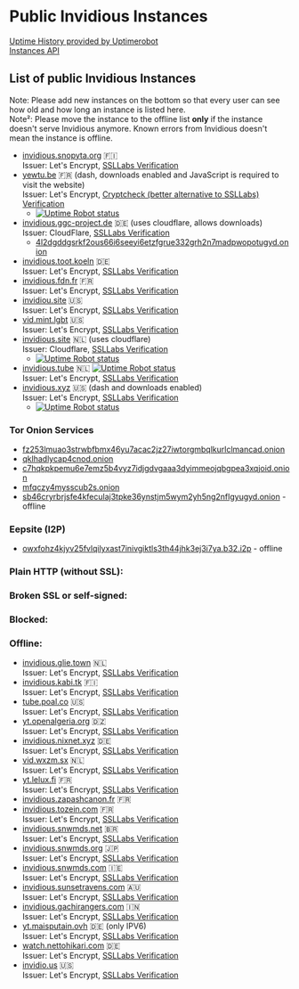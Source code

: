 # Public Invidious Instances

[Uptime History provided by Uptimerobot](https://uptime.invidio.us/)  
[Instances API](https://instances.invidio.us/)

## List of public Invidious Instances
Note: Please add new instances on the bottom so that every user can see how old and how long an instance is listed here.  
Note²: Please move the instance to the offline list **only** if the instance doesn't serve Invidious anymore. Known errors from Invidious doesn't mean the instance is offline.

* [invidious.snopyta.org](https://invidious.snopyta.org/) 🇫🇮  
  Issuer: Let's Encrypt, [SSLLabs Verification](https://www.ssllabs.com/ssltest/analyze.html?d=invidious.snopyta.org)
* [yewtu.be](https://yewtu.be) 🇫🇷 (dash, downloads enabled and JavaScript is required to visit the website)  
  Issuer: Let's Encrypt, [Cryptcheck (better alternative to SSLLabs) Verification](https://cryptcheck.fr/https/yewtu.be)
  - [![Uptime Robot status](https://img.shields.io/uptimerobot/status/m783898765-2a4efa67aa8d1c7be6b1dd9d)](https://status.unixfox.eu/783898765)
* [invidious.ggc-project.de](https://invidious.ggc-project.de) 🇩🇪  (uses cloudflare, allows downloads)  
  Issuer: CloudFlare, [SSLLabs Verification](https://www.ssllabs.com/ssltest/analyze.html?d=invidious.ggc-project.de)
  - [4l2dgddgsrkf2ous66i6seeyi6etzfgrue332grh2n7madpwopotugyd.onion](http://4l2dgddgsrkf2ous66i6seeyi6etzfgrue332grh2n7madpwopotugyd.onion)
* [invidious.toot.koeln](https://invidious.toot.koeln) 🇩🇪  
  Issuer: Let's Encrypt, [SSLLabs Verification](https://www.ssllabs.com/ssltest/analyze.html?d=invidious.toot.koeln)
* [invidious.fdn.fr](https://invidious.fdn.fr/) :fr:  
  Issuer: Let's Encrypt, [SSLLabs Verification](https://www.ssllabs.com/ssltest/analyze.html?d=invidious.fdn.fr)
* [invidiou.site](https://invidiou.site/) 🇺🇸  
  Issuer: Let's Encrypt, [SSLLabs Verification](https://www.ssllabs.com/ssltest/analyze.html?d=invidiou.site)
* [vid.mint.lgbt](https://vid.mint.lgbt/) 🇺🇸  
  Issuer: Let's Encrypt, [SSLLabs Verification](https://www.ssllabs.com/ssltest/analyze.html?d=vid.mint.lgbt)
* [invidious.site](https://invidious.site/) 🇳🇱 (uses cloudflare)  
  Issuer: Cloudflare, [SSLLabs Verification](https://www.ssllabs.com/ssltest/analyze.html?d=invidious.site)
  - [![Uptime Robot status](https://img.shields.io/uptimerobot/status/m785863283-8c8e020f55a036f2fec269d8)](https://status.invidious.site/785863283)
* [invidious.tube](https://invidious.tube/) 🇳🇱  [![Uptime Robot status](https://img.shields.io/uptimerobot/status/m785789197-f3d9d125d986bcc9664df1da?style=social)](https://status.invidious.tube)  
  Issuer: Let's Encrypt, [SSLLabs Verification](https://www.ssllabs.com/ssltest/analyze.html?d=invidious.tube)
* [invidious.xyz](https://invidious.xyz) 🇺🇸 (dash and downloads enabled)  
  Issuer: Let's Encrypt, [SSLLabs Verification](https://www.ssllabs.com/ssltest/analyze.html?d=invidious.xyz)
  - [![Uptime Robot status](https://img.shields.io/uptimerobot/status/m785826809-32636456cfcf403d7066cba6)](https://status.invidious.xyz/785826809)

### Tor Onion Services
* [fz253lmuao3strwbfbmx46yu7acac2jz27iwtorgmbqlkurlclmancad.onion](http://fz253lmuao3strwbfbmx46yu7acac2jz27iwtorgmbqlkurlclmancad.onion/)
* [qklhadlycap4cnod.onion](http://qklhadlycap4cnod.onion/)
* [c7hqkpkpemu6e7emz5b4vyz7idjgdvgaaa3dyimmeojqbgpea3xqjoid.onion](http://c7hqkpkpemu6e7emz5b4vyz7idjgdvgaaa3dyimmeojqbgpea3xqjoid.onion)
* [mfqczy4mysscub2s.onion](http://mfqczy4mysscub2s.onion/)
* [sb46cryrbrjsfe4kfeculaj3tpke36ynstjm5wym2yh5ng2nflgyugyd.onion](http://sb46cryrbrjsfe4kfeculaj3tpke36ynstjm5wym2yh5ng2nflgyugyd.onion) - offline

### Eepsite (I2P)
* [owxfohz4kjyv25fvlqilyxast7inivgiktls3th44jhk3ej3i7ya.b32.i2p](http://owxfohz4kjyv25fvlqilyxast7inivgiktls3th44jhk3ej3i7ya.b32.i2p) - offline


### Plain HTTP (without SSL):



### Broken SSL or self-signed:



### Blocked:



### Offline:
* [invidious.glie.town](https://invidious.glie.town/) 🇳🇱  
  Issuer: Let's Encrypt, [SSLLabs Verification](https://www.ssllabs.com/ssltest/analyze.html?d=invidious.glie.town)
* [invidious.kabi.tk](https://invidious.kabi.tk) 🇫🇮  
  Issuer: Let's Encrypt, [SSLLabs Verification](https://www.ssllabs.com/ssltest/analyze.html?d=invidious.kabi.tk)
* [tube.poal.co](https://tube.poal.co) 🇺🇸  
  Issuer: Let's Encrypt, [SSLLabs Verification](https://www.ssllabs.com/ssltest/analyze.html?d=tube.poal.co)
* [yt.openalgeria.org](https://yt.openalgeria.org) 🇩🇿  
  Issuer: Let's Encrypt, [SSLLabs Verification](https://www.ssllabs.com/ssltest/analyze.html?d=yt.openalgeria.org)
* [invidious.nixnet.xyz](https://invidious.nixnet.xyz) 🇩🇪  
  Issuer: Let's Encrypt, [SSLLabs Verification](https://www.ssllabs.com/ssltest/analyze.html?d=invidious.nixnet.xyz)
* [vid.wxzm.sx](https://vid.wxzm.sx/) 🇳🇱  
  Issuer: Let's Encrypt, [SSLLabs Verification](https://www.ssllabs.com/ssltest/analyze.html?d=vid.wxzm.sx)
* [yt.lelux.fi](https://yt.lelux.fi/) 🇫🇷  
  Issuer: Let's Encrypt, [SSLLabs Verification](https://www.ssllabs.com/ssltest/analyze.html?d=yt.lelux.fi)
* [invidious.zapashcanon.fr](https://invidious.zapashcanon.fr) 🇫🇷 
* [invidious.tozein.com](https://invidious.tozein.com) 🇫🇷  
  Issuer: Let's Encrypt, [SSLLabs Verification](https://www.ssllabs.com/ssltest/analyze.html?d=invidious.tozein.com)
* [invidious.snwmds.net](https://invidious.snwmds.net/) 🇧🇷  
  Issuer: Let's Encrypt, [SSLLabs Verification](https://www.ssllabs.com/ssltest/analyze.html?d=invidious.snwmds.net)
* [invidious.snwmds.org](https://invidious.snwmds.org/) 🇯🇵  
  Issuer: Let's Encrypt, [SSLLabs Verification](https://www.ssllabs.com/ssltest/analyze.html?d=invidious.snwmds.org)
* [invidious.snwmds.com](https://invidious.snwmds.com/) 🇮🇪  
  Issuer: Let's Encrypt, [SSLLabs Verification](https://www.ssllabs.com/ssltest/analyze.html?d=invidious.snwmds.com)
* [invidious.sunsetravens.com](https://invidious.sunsetravens.com/) 🇦🇺  
  Issuer: Let's Encrypt, [SSLLabs Verification](https://www.ssllabs.com/ssltest/analyze.html?d=invidious.sunsetravens.com)
* [invidious.gachirangers.com](https://invidious.gachirangers.com/) 🇮🇳  
  Issuer: Let's Encrypt, [SSLLabs Verification](https://www.ssllabs.com/ssltest/analyze.html?d=invidious.gachirangers.com)
* [yt.maisputain.ovh](https://yt.maisputain.ovh) 🇩🇪  (only IPV6)  
  Issuer: Let's Encrypt, [SSLLabs Verification](https://www.ssllabs.com/ssltest/analyze.html?d=yt.maisputain.ovh)
* [watch.nettohikari.com](https://watch.nettohikari.com/) 🇩🇪  
  Issuer: Let's Encrypt, [SSLLabs Verification](https://www.ssllabs.com/ssltest/analyze.html?d=watch.nettohikari.com)
* [invidio.us](https://invidio.us) 🇺🇸  
  Issuer: Let's Encrypt, [SSLLabs Verification](https://www.ssllabs.com/ssltest/analyze.html?d=invidio.us)

